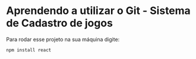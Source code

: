 # Aprendendo a utilizar o Git - Sistema de Cadastro de jogos
Para rodar esse projeto na sua máquina digite:
```
npm install react
```

